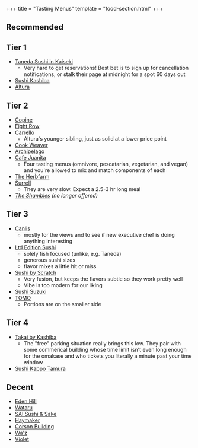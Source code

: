 +++
title = "Tasting Menus"
template = "food-section.html"
+++

## Recommended
## Tier 1
- [Taneda Sushi in Kaiseki](https://tanedaseattle.com/)
    - Very hard to get reservations! Best bet is to sign up for cancellation notifications, or stalk their page at midnight for a spot 60 days out
- [Sushi Kashiba](https://sushikashiba.com/)
- [Altura](https://alturarestaurant.com/)

## Tier 2
- [Copine](https://www.copineseattle.com/)
- [Eight Row](https://www.eightrow.com/)
- [Carrello](https://www.carrellorestaurant.com/)
    - Altura's younger sibling, just as solid at a lower price point
- [Cook Weaver](https://www.cookweaver.com/)
- [Archipelago](https://www.archipelagoseattle.com/)
- [Cafe Juanita](https://www.cafejuanita.com/)
    - Four tasting menus (omnivore, pescatarian, vegetarian, and vegan) and you're allowed to mix and match components of each
- [The Herbfarm](https://www.theherbfarm.com/)
- [Surrell](https://surrellseattle.com/)
    - They are very slow. Expect a 2.5-3 hr long meal
- _[The Shambles](https://www.delimeatsbar.com/) (no longer offered)_

## Tier 3
- [Canlis](https://canlis.com/)
    - mostly for the views and to see if new executive chef is doing anything interesting
- [Ltd Edition Sushi](https://www.ltdeditionsushi.com/)
    - solely fish focused (unlike, e.g. Taneda)
    - generous sushi sizes
    - flavor mixes a little hit or miss
- [Sushi by Scratch](https://www.sushibyscratchrestaurants.com/)
    - Very fusion, but keeps the flavors subtle so they work pretty well
    - Vibe is too modern for our liking
- [Sushi Suzuki](https://www.sushisuzuki.com/about)
- [TOMO](https://tomoseattle.com/)
    - Portions are on the smaller side

## Tier 4
- [Takai by Kashiba](https://takaibykashiba.com/)
    - The "free" parking situation really brings this low. They pair with some commerical building whose time limit isn't even long enough for the omakase and who tickets you literally a minute past your time window 
- [Sushi Kappo Tamura](https://www.sushikappotamura.com/)

## Decent
- [Eden Hill](https://www.edenhillrestaurant.com/)
- [Wataru](https://wataruseattle.com/)
- [SAI Sushi & Sake](https://www.saisushiandsake.com/)
- [Haymaker](https://www.haymakerseattle.com/)
- [Corson Building](https://www.thecorsonbuilding.com/)
- [Wa'z](https://www.wazseattle.com/)
- [Violet](https://www.violetseattle.com/)

